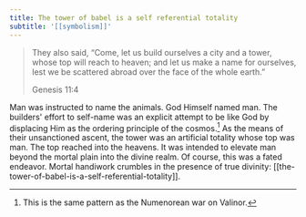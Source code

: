 ```yaml
---
title: The tower of babel is a self referential totality
subtitle: '[[symbolism]]'
---
```


> They also said, “Come, let us build ourselves a city and a tower,
> whose top will reach to heaven; and let us make a name for ourselves,
> lest we be scattered abroad over the face of the whole earth.”
> 
> Genesis 11:4

Man was instructed to name the animals. God Himself named man. The
builders' effort to self-name was an explicit attempt to be like God by
displacing Him as the ordering principle of the cosmos.[^1] As the means
of their unsanctioned ascent, the tower was an artificial totality whose
top was man. The top reached into the heavens. It was intended to
elevate man beyond the mortal plain into the divine realm. Of course,
this was a fated endeavor. Mortal handiwork crumbles in the presence of
true divinity: [[the-tower-of-babel-is-a-self-referential-totality]].

[^1]: This is the same pattern as the Numenorean war on Valinor.
